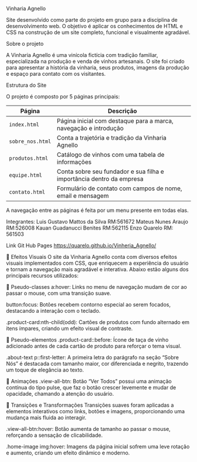 Vinharia Agnello

Site desenvolvido como parte do projeto em grupo para a disciplina de desenvolvimento web. O objetivo é aplicar os conhecimentos de HTML e CSS na construção de um site completo, funcional e visualmente agradável.



Sobre o projeto

A Vinharia Agnello é uma vinícola fictícia com tradição familiar, especializada na produção e venda de vinhos artesanais. O site foi criado para apresentar a história da vinharia, seus produtos, imagens da produção e espaço para contato com os visitantes.


Estrutura do Site

O projeto é composto por 5 páginas principais:

| Página         | Descrição |
|----------------|-----------|
| `index.html`   | Página inicial com destaque para a marca, navegação e introdução |
| `sobre_nos.html`| Conta a trajetória e tradição da Vinharia Agnello |
| `produtos.html`| Catálogo de vinhos com uma tabela de informações |
| `equipe.html` | Conta sobre seu fundador e sua filha e importância dentro da empresa  |
| `contato.html` | Formulário de contato com campos de nome, email e mensagem |

A navegação entre as páginas é feita por um menu presente em todas elas.

Integrantes:
Luis Gustavo Mattos da Silva RM:561672
Mateus Nunes Araujo RM:526008
Kauan Guadanucci Benites RM:562115
Enzo Quarelo RM: 561503

Link Git Hub Pages
https://quarelo.github.io/Vinheria_Agnello/

🎨 Efeitos Visuais
O site da Vinharia Agnello conta com diversos efeitos visuais implementados com CSS, que enriquecem a experiência do usuário e tornam a navegação mais agradável e interativa. Abaixo estão alguns dos principais recursos utilizados:

🔹 Pseudo-classes
a:hover: Links no menu de navegação mudam de cor ao passar o mouse, com uma transição suave.

button:focus: Botões recebem contorno especial ao serem focados, destacando a interação com o teclado.

.product-card:nth-child(odd): Cartões de produtos com fundo alternado em itens ímpares, criando um efeito visual de contraste.

🔹 Pseudo-elementos
.product-card::before: Ícone de taça de vinho adicionado antes de cada cartão de produto para reforçar o tema visual.

.about-text p::first-letter: A primeira letra do parágrafo na seção “Sobre Nós” é destacada com tamanho maior, cor diferenciada e negrito, trazendo um toque de elegância ao texto.

🔹 Animações
.view-all-btn: Botão “Ver Todos” possui uma animação contínua do tipo pulse, que faz o botão crescer levemente e mudar de opacidade, chamando a atenção do usuário.

🔹 Transições e Transformações
Transições suaves foram aplicadas a elementos interativos como links, botões e imagens, proporcionando uma mudança mais fluida ao interagir.

.view-all-btn:hover: Botão aumenta de tamanho ao passar o mouse, reforçando a sensação de clicabilidade.

.home-image img:hover: Imagens da página inicial sofrem uma leve rotação e aumento, criando um efeito dinâmico e moderno.
